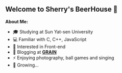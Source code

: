 ## Welcome to Sherry's BeerHouse 👋

**About Me:**

- 🎓 Studying at Sun Yat-sen University
- 💻 Familiar with C, C++, JavaScript
- 🤩 Interested in Front-end
- 🔖 Blogging at [**GRAIN**](https://WhiteBeerHouse.github.io)
- ⚡ Enjoying photography, ball games and singing
- 🌱 Growing...

<!--
**WhiteBeerHouse/WhiteBeerHouse** is a ✨ _special_ ✨ repository because its `README.md` (this file) appears on your GitHub profile.

Here are some ideas to get you started:

- 🔭 I’m currently working on ...
- 🌱 I’m currently learning ...
- 👯 I’m looking to collaborate on ...
- 🤔 I’m looking for help with ...
- 💬 Ask me about ...
- 📫 How to reach me: ...
- 😄 Pronouns: ...
- ⚡ Fun fact: ...
-->
